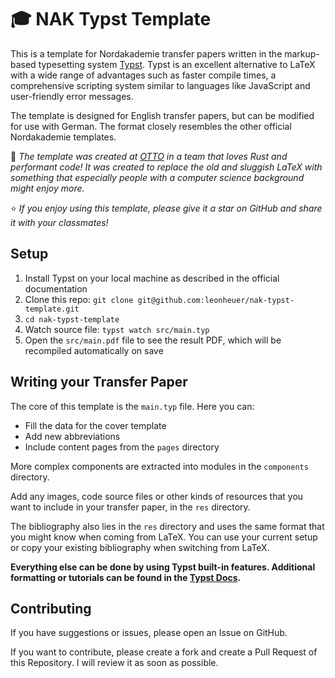 # 🎓 NAK Typst Template
This is a template for Nordakademie transfer papers written in the markup-based typesetting system [Typst](https://github.com/typst/typst). Typst is an excellent alternative to LaTeX with a wide range of advantages such as faster compile times, a comprehensive scripting system similar to languages like JavaScript and user-friendly error messages.

The template is designed for English transfer papers, but can be modified for use with German. The format closely resembles the other official Nordakademie templates.

🦀 _The template was created at [OTTO](https://github.com/otto-de) in a team that loves Rust and performant code! It was created to replace the old and sluggish LaTeX with something that especially people with a computer science background might enjoy more._

⭐️ _If you enjoy using this template, please give it a star on GitHub and share it with your classmates!_

## Setup

1. Install Typst on your local machine as described in the official documentation
2. Clone this repo: `git clone git@github.com:leonheuer/nak-typst-template.git`
3. `cd nak-typst-template`
4. Watch source file: `typst watch src/main.typ`
5. Open the `src/main.pdf` file to see the result PDF, which will be recompiled automatically on save

## Writing your Transfer Paper

The core of this template is the `main.typ` file. Here you can:
- Fill the data for the cover template
- Add new abbreviations
- Include content pages from the `pages` directory

More complex components are extracted into modules in the `components` directory.

Add any images, code source files or other kinds of resources that you want to include in your transfer paper, in the `res` directory.

The bibliography also lies in the `res` directory and uses the same format that you might know when coming from LaTeX. You can use your current setup or copy your existing bibliography when switching from LaTeX.

**Everything else can be done by using Typst built-in features. Additional formatting or tutorials can be found in the [Typst Docs](https://typst.app/docs/).**

## Contributing

If you have suggestions or issues, please open an Issue on GitHub.

If you want to contribute, please create a fork and create a Pull Request of this Repository. I will review it as soon as possible.
